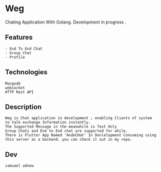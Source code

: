 # Weg 
Chating Application With Golang. Development in progress .
## Features 
	- End To End Chat 
	- Group Chat 
	- Profile
## Technologies 
	Mongodb
	websocket
	HTTP Rest API
	
## Description 
	Weg is Chat application in development ; enabling Clients of system 
	to talk exchange Information instantly.
	The Supported Message in the meanwhile is Text Only 
	Group Chats and End to End chat are supported for while.
	There is Flutter App Named 'AndeCHat' In Devlelopment Consuming using this server as a backend. you can check it out in my repo.
 
## Dev 
	samuael adnew

